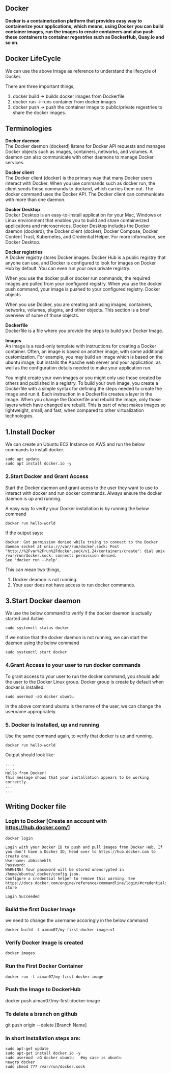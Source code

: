 ## Docker

**Docker is a containerization platform that provides easy way to containerize your applications, which means, using Docker you can build container images, run the images to create containers and also push these containers to container regestries such as DockerHub, Quay.io and so on.**

## Docker LifeCycle

We can use the above Image as reference to understand the lifecycle of Docker.

There are three important things,

1. docker build -> builds docker images from Dockerfile
2. docker run -> runs container from docker images
3. docker push -> push the container image to public/private regestries to share the docker images.


## Terminologies

**Docker daemon**\
The Docker daemon (dockerd) listens for Docker API requests and manages Docker objects such as images, containers, networks, and volumes. A daemon can also communicate with other daemons to manage Docker services.

**Docker client**\
The Docker client (docker) is the primary way that many Docker users interact with Docker. When you use commands such as docker run, the client sends these commands to dockerd, which carries them out. The docker command uses the Docker API. The Docker client can communicate with more than one daemon.

**Docker Desktop**\
Docker Desktop is an easy-to-install application for your Mac, Windows or Linux environment that enables you to build and share containerized applications and microservices. Docker Desktop includes the Docker daemon (dockerd), the Docker client (docker), Docker Compose, Docker Content Trust, Kubernetes, and Credential Helper. For more information, see Docker Desktop.

**Docker registries**\
A Docker registry stores Docker images. Docker Hub is a public registry that anyone can use, and Docker is configured to look for images on Docker Hub by default. You can even run your own private registry.

When you use the docker pull or docker run commands, the required images are pulled from your configured registry. When you use the docker push command, your image is pushed to your configured registry. Docker objects

When you use Docker, you are creating and using images, containers, networks, volumes, plugins, and other objects. This section is a brief overview of some of those objects.

**Dockerfile**\
Dockerfile is a file where you provide the steps to build your Docker Image.

**Images**\
An image is a read-only template with instructions for creating a Docker container. Often, an image is based on another image, with some additional customization. For example, you may build an image which is based on the ubuntu image, but installs the Apache web server and your application, as well as the configuration details needed to make your application run.

You might create your own images or you might only use those created by others and published in a registry. To build your own image, you create a Dockerfile with a simple syntax for defining the steps needed to create the image and run it. Each instruction in a Dockerfile creates a layer in the image. When you change the Dockerfile and rebuild the image, only those layers which have changed are rebuilt. This is part of what makes images so lightweight, small, and fast, when compared to other virtualization technologies.


## 1.Install Docker

We can create an Ubuntu EC2 Instance on AWS and run the below commands to install docker.

```plaintext
sudo apt update
sudo apt install docker.io -y
```

### 2.Start Docker and Grant Access
Start the Docker daemon and grant acess to the user they want to use to interact with docker and run docker commands.
Always ensure the docker daemon is up and running.

A easy way to verify your Docker installation is by running the below command

```plaintext
docker run hello-world
```
If the output says:

```plaintext
docker: Got permission denied while trying to connect to the Docker daemon socket at unix:///var/run/docker.sock: Post "http://%2Fvar%2Frun%2Fdocker.sock/v1.24/containers/create": dial unix /var/run/docker.sock: connect: permission denied.
See 'docker run --help'.
```

This can mean two things,

1. Docker deamon is not running.
2. Your user does not have access to run docker commands.

## 3.Start Docker daemon
We use the below command to verify if the docker daemon is actually started and Active

```plaintext
sudo systemctl status docker
```
If we notice that the docker daemon is not running, we can start the daemon using the below command

```plaintext
sudo systemctl start docker
```

### 4.Grant Access to your user to run docker commands
To grant access to your user to run the docker command, you should add the user to the Docker Linux group. Docker group is create by default when docker is installed.

```plaintext
sudo usermod -aG docker ubuntu
```
In the above command ubuntu is the name of the user, we can change the username appropriately.

### 5. Docker is Installed, up and running 
Use the same command again, to verify that docker is up and running.

```plaintext
docker run hello-world
```

Output should look like:
```plaintext
....
....
Hello from Docker!
This message shows that your installation appears to be working correctly.
...
...
```

## Writing Docker file

### Login to Docker [Create an account with https://hub.docker.com/]

```plaintext
docker login
```

```plaintext
Login with your Docker ID to push and pull images from Docker Hub. If you don't have a Docker ID, head over to https://hub.docker.com to create one.
Username: abhishekf5
Password:
WARNING! Your password will be stored unencrypted in /home/ubuntu/.docker/config.json.
Configure a credential helper to remove this warning. See
https://docs.docker.com/engine/reference/commandline/login/#credentials-store

Login Succeeded
```

### Build the first Docker Image

we need to change the username accoringly in the below command

```plaintext
docker build -t aiman07/my-first-docker-image:v1
```

### Verify Docker Image is created
```plaintext
docker images
```

### Run the First Docker Container

```plaintext
docker run -t aiman07/my-first-docker-image
```

### Push the Image to DockerHub
docker push aiman07/my-first-docker-image

### To delete a branch on github
git push origin --delete [Branch Name]




### In short installation steps are:

```
sudo apt-get update
sudo apt-get install docker.io -y
sudo usermod -aG docker ubuntu   #my case is ubuntu
newgrp docker
sudo chmod 777 /var/run/docker.sock

```


